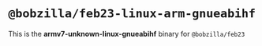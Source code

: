 # `@bobzilla/feb23-linux-arm-gnueabihf`

This is the **armv7-unknown-linux-gnueabihf** binary for `@bobzilla/feb23`
